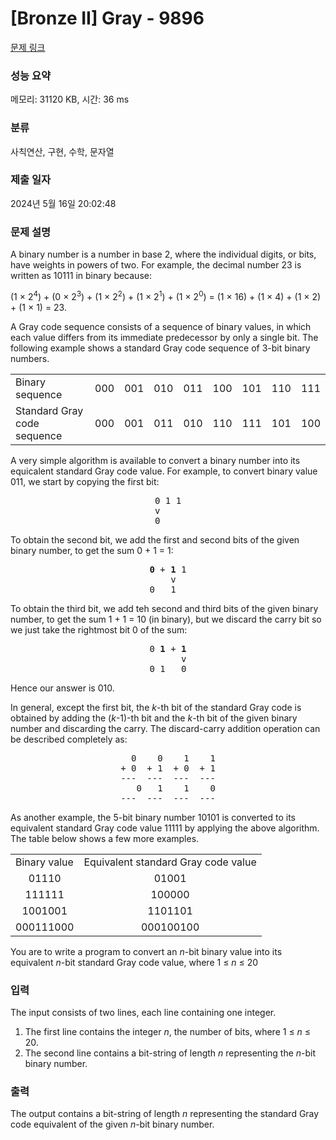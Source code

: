 # [Bronze II] Gray - 9896 

[문제 링크](https://www.acmicpc.net/problem/9896) 

### 성능 요약

메모리: 31120 KB, 시간: 36 ms

### 분류

사칙연산, 구현, 수학, 문자열

### 제출 일자

2024년 5월 16일 20:02:48

### 문제 설명

<p>A binary number is a number in base 2, where the individual digits, or bits, have weights in powers of two. For example, the decimal number 23 is written as 10111 in binary because:</p>

<p>(1 × 2<sup>4</sup>) + (0 × 2<sup>3</sup>) + (1 × 2<sup>2</sup>) + (1 × 2<sup>1</sup>) + (1 × 2<sup>0</sup>) = (1 × 16) + (1 × 4) + (1 × 2) + (1 × 1) = 23.</p>

<p>A Gray code sequence consists of a sequence of binary values, in which each value differs from its immediate predecessor by only a single bit. The following example shows a standard Gray code sequence of 3-bit binary numbers.</p>

<table class="table table-bordered table-center-70">
	<tbody>
		<tr>
			<td>Binary sequence</td>
			<td>000</td>
			<td>001</td>
			<td>010</td>
			<td>011</td>
			<td>100</td>
			<td>101</td>
			<td>110</td>
			<td>111</td>
		</tr>
		<tr>
			<td>Standard Gray code sequence</td>
			<td>000</td>
			<td>001</td>
			<td>011</td>
			<td>010</td>
			<td>110</td>
			<td>111</td>
			<td>101</td>
			<td>100</td>
		</tr>
	</tbody>
</table>

<p>A very simple algorithm is available to convert a binary number into its equicalent standard Gray code value. For example, to convert binary value 011, we start by copying the first bit:</p>

<pre style="text-align: center;">0 1 1
v    
0    
</pre>

<p>To obtain the second bit, we add the first and second bits of the given binary number, to get the sum 0 + 1 = 1:</p>

<pre style="text-align: center;"><strong>0</strong> + <strong>1</strong> 1
    v  
0   1  
</pre>

<p>To obtain the third bit, we add teh second and third bits of the given binary number, to get the sum 1 + 1 = 10 (in binary), but we discard the carry bit so we just take the rightmost bit 0 of the sum:</p>

<pre style="text-align: center;">0 <strong>1</strong> + <strong>1</strong>
      v
0 1   0
</pre>

<p>Hence our answer is 010.</p>

<p>In general, except the first bit, the <i>k</i>-th bit of the standard Gray code is obtained by adding the (<i>k</i>-1)-th bit and the <i>k</i>-th bit of the given binary number and discarding the carry. The discard-carry addition operation can be described completely as:</p>

<pre style="text-align: center;">  0    0    1    1
+ 0  + 1  + 0  + 1
---  ---  ---  ---
   0   1    1    0
---  ---  ---  ---
</pre>

<p>As another example, the 5-bit binary number 10101 is converted to its equivalent standard Gray code value 11111 by applying the above algorithm. The table below shows a few more examples.</p>

<table class="table table-bordered table-center-50">
	<tbody>
		<tr>
			<td>Binary value</td>
			<td>Equivalent standard Gray code value</td>
		</tr>
		<tr>
			<td align="center">01110</td>
			<td align="center">01001</td>
		</tr>
		<tr>
			<td align="center">111111</td>
			<td align="center">100000</td>
		</tr>
		<tr>
			<td align="center">1001001</td>
			<td align="center">1101101</td>
		</tr>
		<tr>
			<td align="center">000111000</td>
			<td align="center">000100100</td>
		</tr>
	</tbody>
</table>

<p>You are to write a program to convert an <i>n</i>-bit binary value into its equivalent <i>n</i>-bit standard Gray code value, where 1 ≤ <i>n</i> ≤ 20</p>

### 입력 

 <p> </p>

<p>The input consists of two lines, each line containing one integer.</p>

<ol>
	<li>The first line contains the integer <i>n</i>, the number of bits, where 1 ≤ <i>n</i> ≤ 20.</li>
	<li>The second line contains a bit-string of length <i>n</i> representing the <i>n</i>-bit binary number.</li>
</ol>

### 출력 

 <p>The output contains a bit-string of length <i>n</i> representing the standard Gray code equivalent of the given <i>n</i>-bit binary number.</p>

